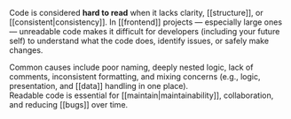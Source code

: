 Code is considered **hard to read** when it lacks clarity, [[structure]], or [[consistent|consistency]]. In [[frontend]] projects — especially large ones — unreadable code makes it difficult for developers (including your future self) to understand what the code does, identify issues, or safely make changes.

Common causes include poor naming, deeply nested logic, lack of comments, inconsistent formatting, and mixing concerns (e.g., logic, presentation, and [[data]] handling in one place).  
Readable code is essential for [[maintain|maintainability]], collaboration, and reducing [[bugs]] over time.
